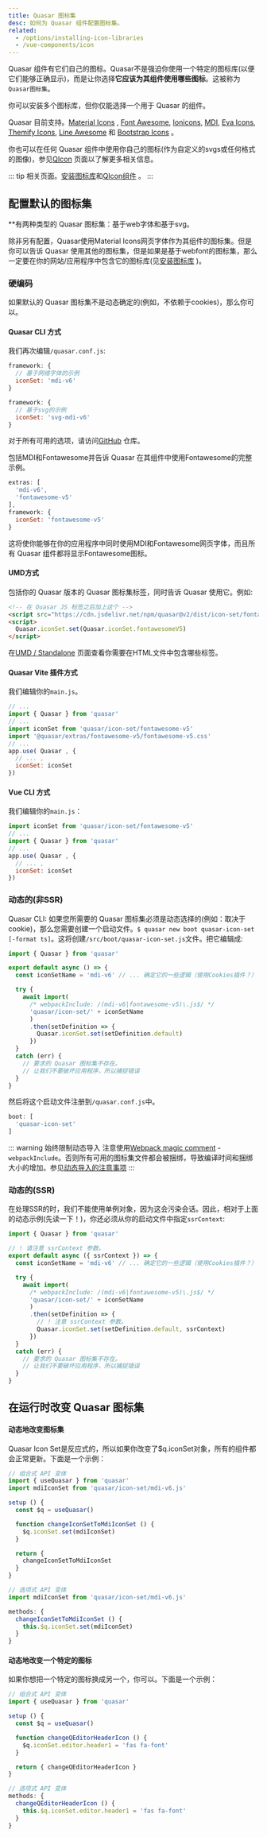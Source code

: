 ```yaml
---
title: Quasar 图标集
desc: 如何为 Quasar 组件配置图标集。
related:
  - /options/installing-icon-libraries
  - /vue-components/icon
---
```


Quasar 组件有它们自己的图标。Quasar不是强迫你使用一个特定的图标库(以便它们能够正确显示)，而是让你选择**它应该为其组件使用哪些图标**。这被称为 `Quasar图标集`。

你可以安装多个图标库，但你仅能选择一个用于 Quasar 的组件。

 Quasar 目前支持。[Material Icons](https://material.io/icons/) , [Font Awesome](http://fontawesome.io/icons/), [Ionicons](http://ionicons.com/), [MDI](https://materialdesignicons.com/), [Eva Icons](https://akveo.github.io/eva-icons), [Themify Icons](https://themify.me/themify-icons), [Line Awesome](https://icons8.com/line-awesome) 和 [Bootstrap Icons](https://icons.getbootstrap.com/) 。

你也可以在任何 Quasar 组件中使用你自己的图标(作为自定义的svgs或任何格式的图像)，参见[QIcon](/vue-components/icon#image-icons) 页面以了解更多相关信息。

::: tip
相关页面。[安装图标库](/options/installing-icon-libraries)和[QIcon组件](/vue-components/icon) 。
:::

## 配置默认的图标集
**有两种类型的 Quasar 图标集：基于web字体和基于svg。

除非另有配置，Quasar使用Material Icons网页字体作为其组件的图标集。但是你可以告诉 Quasar 使用其他的图标集，但是如果是基于webfont的图标集，那么一定要在你的网站/应用程序中包含它的图标库(见[安装图标库](/options/installing-icon-libraries) )。

### 硬编码
如果默认的 Quasar 图标集不是动态确定的(例如，不依赖于cookies)，那么你可以。

####  Quasar CLI 方式
我们再次编辑`/quasar.conf.js`:

```js
framework: {
  // 基于网络字体的示例
  iconSet: 'mdi-v6'
}
```

```js
framework: {
  // 基于svg的示例
  iconSet: 'svg-mdi-v6'
}
```

对于所有可用的选项，请访问[GitHub](https://github.com/quasarframework/quasar/tree/dev/ui/icon-set) 仓库。

包括MDI和Fontawesome并告诉 Quasar 在其组件中使用Fontawesome的完整示例。

```js
extras: [
  'mdi-v6',
  'fontawesome-v5'
],
framework: {
  iconSet: 'fontawesome-v5'
}
```

这将使你能够在你的应用程序中同时使用MDI和Fontawesome网页字体，而且所有 Quasar 组件都将显示Fontawesome图标。

#### UMD方式
包括你的 Quasar 版本的 Quasar 图标集标签，同时告诉 Quasar 使用它。例如:

```html
<!-- 在 Quasar JS 标签之后加上这个 -->
<script src="https://cdn.jsdelivr.net/npm/quasar@v2/dist/icon-set/fontawesome-v5.umd.prod.js"></script>
<script>
  Quasar.iconSet.set(Quasar.iconSet.fontawesomeV5)
</script>
```

在[UMD / Standalone](/start/umd) 页面查看你需要在HTML文件中包含哪些标签。

#### Quasar Vite 插件方式
我们编辑你的`main.js`。

```js
// ...
import { Quasar } from 'quasar'
// ...
import iconSet from 'quasar/icon-set/fontawesome-v5'
import '@quasar/extras/fontawesome-v5/fontawesome-v5.css'
// ...
app.use( Quasar , {
  // ... ,
  iconSet: iconSet
})
```

#### Vue CLI 方式
我们编辑你的`main.js`：

```js
import iconSet from 'quasar/icon-set/fontawesome-v5'
// ...
import { Quasar } from 'quasar'
// ...
app.use( Quasar , {
  // ... ,
  iconSet: iconSet
})
```

### 动态的(非SSR)
Quasar CLI: 如果您所需要的 Quasar 图标集必须是动态选择的(例如：取决于cookie)，那么您需要创建一个启动文件。`$ quasar new boot quasar-icon-set [-format ts]`。这将创建`/src/boot/quasar-icon-set.js`文件。把它编辑成:

```js
import { Quasar } from 'quasar'

export default async () => {
  const iconSetName = 'mdi-v6' // ... 确定它的一些逻辑（使用Cookies插件？）

  try {
    await import(
      /* webpackInclude: /(mdi-v6|fontawesome-v5)\.js$/ */
      'quasar/icon-set/' + iconSetName
      )
      .then(setDefinition => {
        Quasar.iconSet.set(setDefinition.default)
      })
  }
  catch (err) {
    // 要求的 Quasar 图标集不存在。
    // 让我们不要破坏应用程序，所以捕捉错误
  }
}
```

然后将这个启动文件注册到`/quasar.conf.js`中。

```js
boot: [
  'quasar-icon-set'
]
```

::: warning 始终限制动态导入
注意使用[Webpack magic comment](https://webpack.js.org/api/module-methods/#magic-comments) - `webpackInclude`。否则所有可用的图标集文件都会被捆绑，导致编译时间和捆绑大小的增加。参见[动态导入的注意事项](https://quasar.dev/quasar-cli/lazy-loading#Caveat-for-dynamic-imports)
:::

### 动态的(SSR)
在处理SSR的时，我们不能使用单例对象，因为这会污染会话。因此，相对于上面的动态示例(先读一下！)，你还必须从你的启动文件中指定`ssrContext`:

```js
import { Quasar } from 'quasar'

// ! 请注意 ssrContext 参数。
export default async ({ ssrContext }) => {
  const iconSetName = 'mdi-v6' // ... 确定它的一些逻辑（使用Cookies插件？）

  try {
    await import(
      /* webpackInclude: /(mdi-v6|fontawesome-v5)\.js$/ */
      'quasar/icon-set/' + iconSetName
      )
      .then(setDefinition => {
        // ! 注意 ssrContext 参数。
        Quasar.iconSet.set(setDefinition.default, ssrContext)
      })
  }
  catch (err) {
    // 要求的 Quasar 图标集不存在。
    // 让我们不要破坏应用程序，所以捕捉错误
  }
}
```

## 在运行时改变 Quasar 图标集

#### 动态地改变图标集
Quasar Icon Set是反应式的，所以如果你改变了$q.iconSet对象，所有的组件都会正常更新。下面是一个示例：

```js
// 组合式 API 变体
import { useQuasar } from 'quasar'
import mdiIconSet from 'quasar/icon-set/mdi-v6.js'

setup () {
  const $q = useQuasar()

  function changeIconSetToMdiIconSet () {
    $q.iconSet.set(mdiIconSet)
  }

  return {
    changeIconSetToMdiIconSet
  }
}
```

```js
// 选项式 API 变体
import mdiIconSet from 'quasar/icon-set/mdi-v6.js'

methods: {
  changeIconSetToMdiIconSet () {
    this.$q.iconSet.set(mdiIconSet)
  }
}
```

#### 动态地改变一个特定的图标
如果你想把一个特定的图标换成另一个，你可以。下面是一个示例：

```js
// 组合式 API 变体
import { useQuasar } from 'quasar'

setup () {
  const $q = useQuasar()

  function changeQEditorHeaderIcon () {
    $q.iconSet.editor.header1 = 'fas fa-font'
  }

  return { changeQEditorHeaderIcon }
}
```

```js
// 选项式 API 变体
methods: {
  changeQEditorHeaderIcon () {
    this.$q.iconSet.editor.header1 = 'fas fa-font'
  }
}
```
